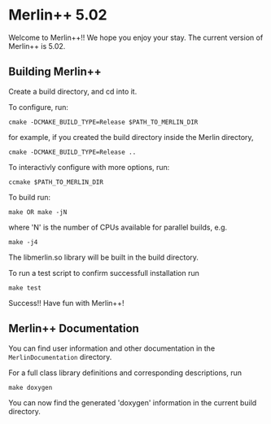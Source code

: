# Merlin++ 5.02

Welcome to Merlin++!! We hope you enjoy your stay. The current version of Merlin++ is 5.02.

## Building Merlin++

Create a build directory, and cd into it.

To configure, run:

    cmake -DCMAKE_BUILD_TYPE=Release $PATH_TO_MERLIN_DIR

for example, if you created the build directory inside the Merlin directory,

    cmake -DCMAKE_BUILD_TYPE=Release ..

To interactivly configure with more options, run:

    ccmake $PATH_TO_MERLIN_DIR

To build run:

    make OR make -jN

where 'N' is the number of CPUs available for parallel builds, e.g.

    make -j4

The libmerlin.so library will be built in the build directory.

To run a test script to confirm successfull installation run

    make test
    
Success!! Have fun with Merlin++!

## Merlin++ Documentation

You can find user information and other documentation in the `MerlinDocumentation` directory.

For a full class library definitions and corresponding descriptions, run

    make doxygen

You can now find the generated 'doxygen' information in the current build directory. 






